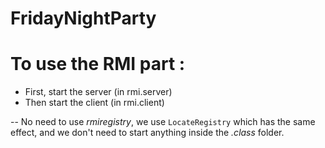 # FridayNightParty

# To use the RMI part :
- First, start the server (in rmi.server)
- Then start the client (in rmi.client)

-- No need to use _rmiregistry_, we use `LocateRegistry` which has the same effect, and we don't need to start anything inside the _.class_ folder.